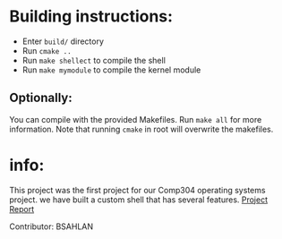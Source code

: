 # Building instructions:

- Enter `build/` directory
- Run `cmake ..`
- Run `make shellect` to compile the shell
- Run `make mymodule` to compile the kernel module

## Optionally:

You can compile with the provided Makefiles. Run `make all` for more information.
Note that running `cmake` in root will overwrite the makefiles.

# info:

This project was the first project for our Comp304 operating systems project. we have built a custom shell that has several features.
[Project Report](Project_1_report.pdf)

Contributor: 
BSAHLAN
